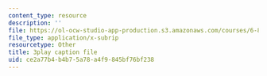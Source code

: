 ```yaml
---
content_type: resource
description: ''
file: https://ol-ocw-studio-app-production.s3.amazonaws.com/courses/6-849-geometric-folding-algorithms-linkages-origami-polyhedra-fall-2012/ce2a77b4b4b75a78a4f9845bf76bf238_3jZqCHtWV6o.vtt
file_type: application/x-subrip
resourcetype: Other
title: 3play caption file
uid: ce2a77b4-b4b7-5a78-a4f9-845bf76bf238
---
```

